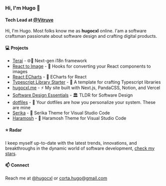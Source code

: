 ### Hi, I'm Hugo 👋

#### Tech Lead at [@Vitruve](https://vitruve.fit/)
Hi, I'm Hugo. Most folks know me as **hugocxl** online.
I'am a software craftsman passionate about software design and crafting digital products.

#### 💻 Projects
- [Terai](https://github.com/teraihq/terai) - 🌐🚀 Next-gen i18n framework
- [React to Image](https://github.com/hugocxl/react-to-image) - 📸 Hooks for converting your React components to images
- [React ECharts](https://github.com/hugocxl/react-echarts) - 🐳 ECharts for React
- [Typescript Library Starter](https://github.com/hugocxl/typescript-library-starter) - 💎 A template for crafting Typescript libraries
- [hugocxl.me](https://github.com/hugocxl/hugocxl.me) - ⚡️ My site built with Next.js, PandaCSS, Notion, and Vercel
- [Software Design Essentials](https://github.com/hugocxl/software-design-essentials) - 🏛️ TLDR for Software Design
- [dotfiles](https://github.com/hugocxl/dotfiles) - 🔋 Your dotfiles are how you personalize your system. These are mine
- [Serika](https://github.com/hugocxl/serika) - 🎨 Serika Theme for Visual Studio Code
- [Haramosh](https://github.com/hugocxl/haramosh) - 🎨 Haramosh Theme for Visual Studio Code
 

#### ⭐️ Radar
I keep myself up-to-date with the latest trends, innovations, and breakthroughs in the dynamic world of software development, [check my stars](https://github.com/hugocxl?tab=stars).

#### 📫 Connect
Reach me at [@hugocxl](https://twitter.com/hugocxl) or [corta.hugo@gmail.com](mailto:corta.hugo@gmail.com)
